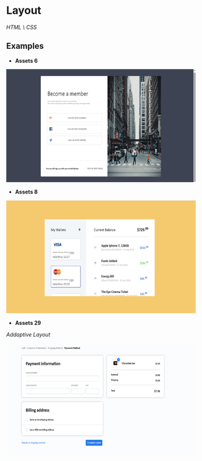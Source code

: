 # Layout

_HTML \ CSS_

## Examples

* **Assets 6**

<img width=610px height=300px src='https://github.com/appolinariy/Layout/blob/master/assets%206/итог.png'>

* **Assets 8**

<img width=610px height=300px src='https://github.com/appolinariy/Layout/blob/master/assets%208/итог.png'>

* **Assets 29**

_Addaptive Layout_

<img width=610px height=300px src='https://github.com/appolinariy/Layout/blob/master/assets%2029/%D0%B8%D1%82%D0%BE%D0%B31.png'>
